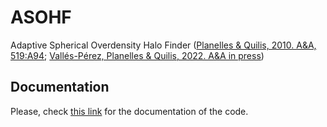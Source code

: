 # ASOHF
Adaptive Spherical Overdensity Halo Finder ([Planelles &amp; Quilis, 2010. A&amp;A, 519:A94](https://ui.adsabs.harvard.edu/link_gateway/2010A&A...519A..94P/doi:10.1051/0004-6361/201014214); [Vallés-Pérez, Planelles &amp; Quilis, 2022. A&amp;A in press](https://doi.org/10.1051/0004-6361/202243712))

## Documentation
Please, check [this link](https://asohf.github.io) for the documentation of the code.
